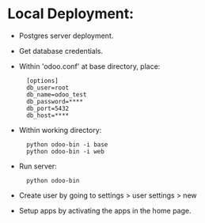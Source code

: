 # Local Deployment:

- Postgres server deployment.
- Get database credentials.
- Within 'odoo.conf' at base directory, place:

        [options]
        db_user=root
        db_name=odoo_test
        db_password=****
        db_port=5432
        db_host=****

- Within working directory:

        python odoo-bin -i base
        python odoo-bin -i web

- Run server:

        python odoo-bin

- Create user by going to settings > user settings > new
- Setup apps by activating the apps in the home page.